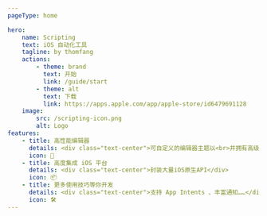 ```yaml
---
pageType: home

hero:
    name: Scripting
    text: iOS 自动化工具
    tagline: by thomfang
    actions:
        - theme: brand
          text: 开始
          link: /guide/start
        - theme: alt
          text: 下载
          link: https://apps.apple.com/app/apple-store/id6479691128
    image:
        src: /scripting-icon.png
        alt: Logo
features:
    - title: 高性能编辑器
      details: <div class="text-center">可自定义的编辑器主题以<br>并拥有高级调试工具</div>
      icon: 🚀
    - title: 高度集成 iOS 平台
      details: <div class="text-center">封装大量iOS原生API</div>
      icon: 📦
    - title: 更多使用技巧等你开发
      details: <div class="text-center">支持 App Intents 、丰富通知……</div>
      icon: 🛠️
---
```

